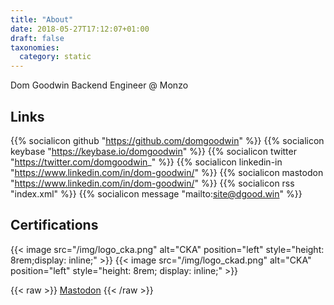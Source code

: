 ```yaml
---
title: "About"
date: 2018-05-27T17:12:07+01:00
draft: false
taxonomies:
  category: static
---
```

Dom Goodwin
Backend Engineer @ Monzo

## Links

{{% socialicon github "https://github.com/domgoodwin" %}}
{{% socialicon keybase "https://keybase.io/domgoodwin" %}}
{{% socialicon twitter "https://twitter.com/domgoodwin_" %}}
{{% socialicon linkedin-in "https://www.linkedin.com/in/dom-goodwin/" %}}
{{% socialicon mastodon "https://www.linkedin.com/in/dom-goodwin/" %}}
{{% socialicon rss "index.xml" %}}
{{% socialicon message "mailto:site@dgood.win" %}}

## Certifications

{{< image src="/img/logo_cka.png" alt="CKA" position="left" style="height: 8rem;display: inline;" >}}
{{< image src="/img/logo_ckad.png" alt="CKA" position="left" style="height: 8rem; display: inline;" >}}

{{< raw >}}
<a rel="me" href="https://social.lol/@domg">Mastodon</a>
{{< /raw >}}
